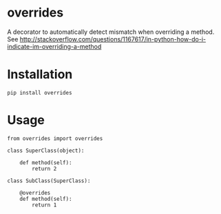 # overrides
A decorator to automatically detect mismatch when overriding a method.
See http://stackoverflow.com/questions/1167617/in-python-how-do-i-indicate-im-overriding-a-method

# Installation

    pip install overrides

# Usage

    from overrides import overrides

    class SuperClass(object):

        def method(self):
            return 2

    class SubClass(SuperClass):

        @overrides
        def method(self):
            return 1
